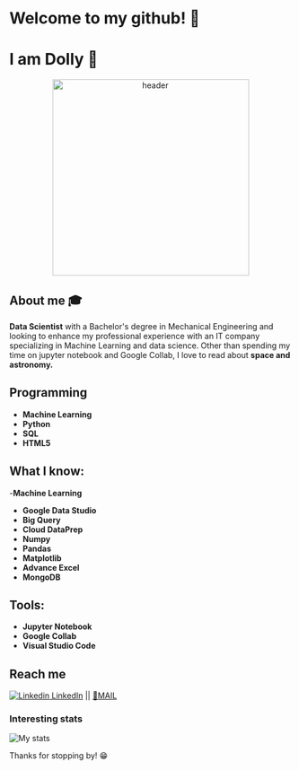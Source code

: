 # Welcome to my github! 👋

# I am Dolly 🚀

<div align="center">
	<img src = "https://images.unsplash.com/photo-1536697246787-1f7ae568d89a?ixid=MXwxMjA3fDB8MHxwaG90by1wYWdlfHx8fGVufDB8fHw%3D&ixlib=rb-1.2.1&auto=format&fit=crop&w=634&q=80" alt="header" width="350">
</div>


## About me :mortar_board:
**Data Scientist** with a Bachelor's degree in Mechanical Engineering and looking to enhance my professional experience with an IT company specializing in Machine Learning  and data science. Other than spending my time on jupyter notebook and Google Collab, I love to read about **space and astronomy.**

## Programming
- **Machine Learning**
- **Python**
- **SQL**
- **HTML5**

## What I know:
-**Machine Learning**
- **Google Data Studio**
- **Big Query**
- **Cloud DataPrep**
- **Numpy**
- **Pandas**
- **Matplotlib**
- **Advance Excel**
- **MongoDB**

## Tools:

- **Jupyter Notebook**
- **Google Collab**
- **Visual Studio Code**



## Reach me 
[![Linkedin](https://i.stack.imgur.com/gVE0j.png) LinkedIn](https://www.linkedin.com/in/dmoulekhi/) ||
[:email:MAIL](mailto:dollymoulekhi97@gmail.com) 


### Interesting stats

![My stats](https://github-readme-stats.vercel.app/api?username=dollymoulekhi&show_icons=true)

Thanks for stopping by! 😁
